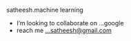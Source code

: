  satheesh.machine learning
-  I’m looking to collaborate on ...google
-   reach me ...satheesh@gmail.com
 

<!---
satheeshpalanisamyML/satheeshpalanisamyML is a ✨ special ✨ repository because its `README.md` (this file) appears on your GitHub profile.
You can click the Preview link to take a look at your changes.
--->
